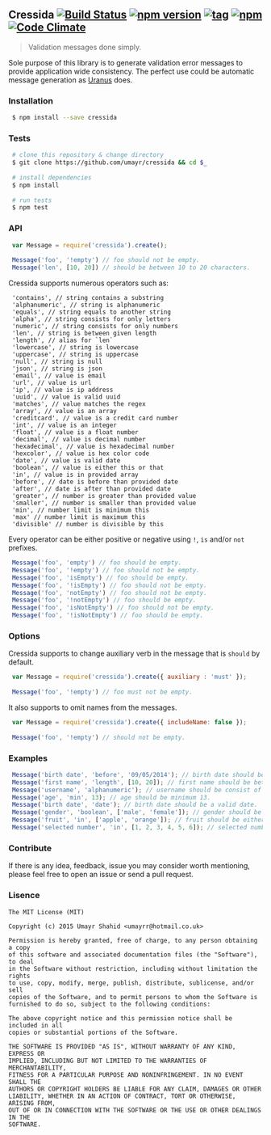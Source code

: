 ## Cressida   [![Build Status](https://travis-ci.org/umayr/cressida.svg)](https://travis-ci.org/umayr/cressida)   [![npm version](https://badge.fury.io/js/cressida.svg)](http://badge.fury.io/js/cressida) [![tag](http://img.shields.io/github/tag/umayr/cressida.svg)]()   [![npm](http://img.shields.io/npm/dm/cressida.svg)]() [![Code Climate](https://codeclimate.com/github/umayr/cressida/badges/gpa.svg)](https://codeclimate.com/github/umayr/cressida)

> Validation messages done simply.

Sole purpose of this library is to generate validation error messages to provide application wide consistency. The perfect use could be automatic message generation as [Uranus](https://github.com/umayr/uranus) does.

### Installation

``` bash
 $ npm install --save cressida
```

### Tests

``` bash
 # clone this repository & change directory
 $ git clone https://github.com/umayr/cressida && cd $_
 
 # install dependencies
 $ npm install
 
 # run tests
 $ npm test
```

### API

``` javascript
 var Message = require('cressida').create();
 
 Message('foo', '!empty') // foo should not be empty.
 Message('len', [10, 20]) // should be between 10 to 20 characters.
```
Cressida supports numerous operators such as: 
```
 'contains', // string contains a substring
 'alphanumeric', // string is alphanumeric
 'equals', // string equals to another string
 'alpha', // string consists for only letters
 'numeric', // string consists for only numbers
 'len', // string is between given length
 'length', // alias for `len`
 'lowercase', // string is lowercase
 'uppercase', // string is uppercase
 'null', // string is null
 'json', // string is json
 'email', // value is email
 'url', // value is url
 'ip', // value is ip address
 'uuid', // value is valid uuid
 'matches', // value matches the regex
 'array', // value is an array
 'creditcard', // value is a credit card number
 'int', // value is an integer
 'float', // value is a float number
 'decimal', // value is decimal number
 'hexadecimal', // value is hexadecimal number
 'hexcolor', // value is hex color code
 'date', // value is valid date
 'boolean', // value is either this or that
 'in', // value is in provided array
 'before', // date is before than provided date
 'after', // date is after than provided date
 'greater', // number is greater than provided value
 'smaller', // number is smaller than provided value
 'min', // number limit is minimum this
 'max' // number limit is maximum this
 'divisible' // number is divisible by this
```

Every operator can be either positive or negative using `!`, `is` and/or `not` prefixes.

``` javascript
 Message('foo', 'empty') // foo should be empty.
 Message('foo', '!empty') // foo should not be empty.
 Message('foo', 'isEmpty') // foo should be empty.
 Message('foo', '!isEmpty') // foo should not be empty.
 Message('foo', 'notEmpty') // foo should not be empty.
 Message('foo', '!notEmpty') // foo should be empty.
 Message('foo', 'isNotEmpty') // foo should not be empty.
 Message('foo', '!isNotEmpty') // foo should be empty.
```

### Options

Cressida supports to change auxiliary verb in the message that is `should` by default.

``` javascript
 var Message = require('cressida').create({ auxiliary : 'must' });
 
 Message('foo', '!empty') // foo must not be empty.
```

It also supports to omit names from the messages.

``` javascript
 var Message = require('cressida').create({ includeName: false });
 
 Message('foo', '!empty') // should not be empty.
```
### Examples

``` javascript
 Message('birth date', 'before', '09/05/2014'); // birth date should be before than 9th September 2014.
 Message('first name', 'length', [10, 20]); // first name should be between 10 to 20 characters.
 Message('username', 'alphanumeric'); // username should be consist of only letters & numbers.
 Message('age', 'min', 13); // age should be minimum 13.
 Message('birth date', 'date'); // birth date should be a valid date.
 Message('gender', 'boolean', ['male', 'female']); // gender should be either male or female.
 Message('fruit', 'in', ['apple', 'orange']); // fruit should be either apple or orange.
 Message('selected number', 'in', [1, 2, 3, 4, 5, 6]); // selected number should be one of these values (1, 2, 3, 4, 5, 6).
```
### Contribute

If there is any idea, feedback, issue you may consider worth mentioning, please feel free to open an issue or send a pull request.

### Lisence

```
The MIT License (MIT)

Copyright (c) 2015 Umayr Shahid <umayrr@hotmail.co.uk>

Permission is hereby granted, free of charge, to any person obtaining a copy
of this software and associated documentation files (the "Software"), to deal
in the Software without restriction, including without limitation the rights
to use, copy, modify, merge, publish, distribute, sublicense, and/or sell
copies of the Software, and to permit persons to whom the Software is
furnished to do so, subject to the following conditions:

The above copyright notice and this permission notice shall be included in all
copies or substantial portions of the Software.

THE SOFTWARE IS PROVIDED "AS IS", WITHOUT WARRANTY OF ANY KIND, EXPRESS OR
IMPLIED, INCLUDING BUT NOT LIMITED TO THE WARRANTIES OF MERCHANTABILITY,
FITNESS FOR A PARTICULAR PURPOSE AND NONINFRINGEMENT. IN NO EVENT SHALL THE
AUTHORS OR COPYRIGHT HOLDERS BE LIABLE FOR ANY CLAIM, DAMAGES OR OTHER
LIABILITY, WHETHER IN AN ACTION OF CONTRACT, TORT OR OTHERWISE, ARISING FROM,
OUT OF OR IN CONNECTION WITH THE SOFTWARE OR THE USE OR OTHER DEALINGS IN THE
SOFTWARE.
```
